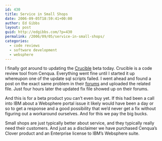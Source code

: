 ```yaml
---
id: 430
title: Service in Small Shops
date: 2006-09-05T18:59:41+00:00
author: Ed Gibbs
layout: post
guid: http://edgibbs.com/?p=430
permalink: /2006/09/05/service-in-small-shops/
categories:
  - code reviews
  - software development
  - websphere
---
```

I finally got around to updating the [Crucible](http://www.cenqua.com/crucible/) beta today. Crucible is a code review tool from Cenqua. Everything went fine until I started it up whereupon one of the update sql scripts failed. I went ahead and found a post on the exact same problem in their [forums](http://www.cenqua.com/forums/thread.jspa?threadID=2427&tstart=0) and uploaded the related file. Just four hours later the updated fix file showed up on their forums.

And this is for a beta product you can&#8217;t even buy yet. If this had been a call into IBM about a Websphere portal issue it likely would have been a day or so to get a response and a good possibility that we&#8217;d never get a fix without figuring out a workaround ourselves. And for this we pay the big bucks.

Small shops are just typically better about service, and they typically really need their customers. And just as a disclaimer we have purchased Cenqua&#8217;s Clover product and an Enterprise license to IBM&#8217;s Websphere suite.